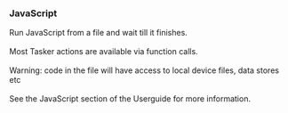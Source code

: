 ### JavaScript

Run JavaScript from a file and wait till it finishes.\
\
Most Tasker actions are available via function calls.\
\
Warning: code in the file will have access to local device files, data
stores etc\
\
See the JavaScript section of the Userguide for more information.
